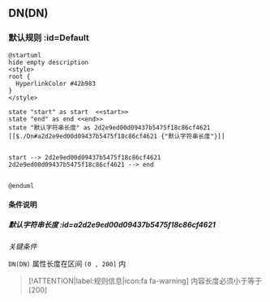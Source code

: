 ## DN(DN) <!-- {docsify-ignore-all} -->

   

### 默认规则 :id=Default

```plantuml
@startuml
hide empty description
<style>
root {
  HyperlinkColor #42b983
}
</style>

state "start" as start  <<start>>
state "end" as end <<end>>
state "默认字符串长度" as 2d2e9ed00d09437b5475f18c86cf4621 [[$./Dn#a2d2e9ed00d09437b5475f18c86cf4621 {"默认字符串长度"}]]


start --> 2d2e9ed00d09437b5475f18c86cf4621 
2d2e9ed00d09437b5475f18c86cf4621 --> end 


@enduml
```

#### 条件说明

##### 默认字符串长度 :id=a2d2e9ed00d09437b5475f18c86cf4621


*关键条件*


`DN(DN)` 属性长度在区间 `(0 , 200]` 内

> [!ATTENTION|label:规则信息|icon:fa fa-warning]
> 内容长度必须小于等于[200]







